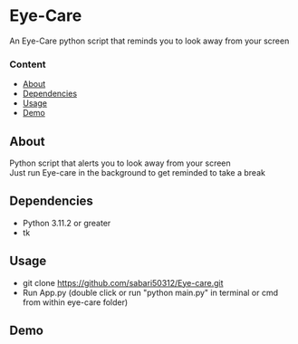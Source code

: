 # Eye-Care

An Eye-Care python script that reminds you to look away from your screen

### Content

- [About](#Aabout)
- [Dependencies](Dependencies)
- [Usage](Usage)
- [Demo](Demo)

## About

Python script that alerts you to look away from your screen  
Just run Eye-care in the background to get reminded to take a break

## Dependencies

- Python 3.11.2 or greater
- tk

## Usage

- git clone https://github.com/sabari50312/Eye-care.git
- Run App.py (double click or run "python main.py" in terminal or cmd from within eye-care folder)

## Demo

